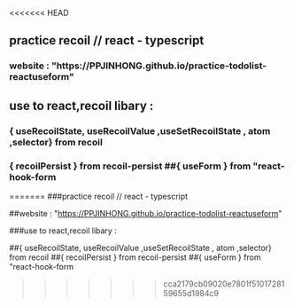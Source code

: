 <<<<<<< HEAD
<h2>practice recoil // react - typescript</h2>

<h3>website : "https://PPJINHONG.github.io/practice-todolist-reactuseform"</h2>

<h2>use to react,recoil libary :</h2>

<h3>{ useRecoilState, useRecoilValue ,useSetRecoilState , atom ,selector} from recoil </h3>
<h3>{ recoilPersist } from recoil-persist ##{ useForm } from "react-hook-form</h3>
=======
###practice recoil // react - typescript

##website : "https://PPJINHONG.github.io/practice-todolist-reactuseform"

###use to react,recoil libary :

##{ useRecoilState, useRecoilValue ,useSetRecoilState , atom ,selector} from recoil
##{ recoilPersist } from recoil-persist
##{ useForm } from "react-hook-form

>>>>>>> cca2179cb09020e7801f5101728159655d1984c9
